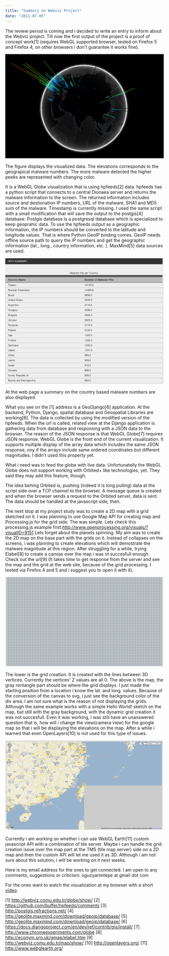 ```yaml
---
title: "Summary on Webviz Project"
date: "2011-07-05"
---
```


The review period is coming and i decided to write an entry to inform about the Webviz project. Till now the first output of the project is a proof of concept work\[1\] (requires WebGL supported browser, tested on Firefox 5 and Firefox 4, on other browsers i don't guarantee it works fine).

![](images/drupal_image_720.png)

The figure displays the visualized data. The elevations corresponds to the geograpical malware numbers. The more malware detected the higher peeks are represented with changing color.

It is a WebGL Globe visualization that is using hpfeeds\[2\] data. hpfeeds has a python script that connects to a central Dionaea server and returns the malware information to the screen. The returned information includes source and destionation IP numbers, URL of the malware, SHA1 and MD5 sum of the malware. Timestamp is currently missing. I used the same script with a small modification that will save the output to the postgis\[4\] database. Postgis database is a postgresql database which is specialized to keep geoprahic data. To use the hpfeeds output as a geographic information, the IP numbers should be converted to the latitude and longitude values. That is where Python GeoIP binding comes. GeoIP needs offline source path to query the IP numbers and get the geographic information (lat., long., country information, etc. ). MaxMind\[5\] data sources are used.

![](images/drupal_image_721.png)

At the web page a summary on the country based malware numbers are also displayed.

What you see on the \[1\] address is a GeoDjango\[6\] application. At the backend, Python, Django, spatial database and Geospatial Libraries are working\[6\]. The data is collected by using the modified version of the hpfeeds. When the url is called, related view at the Django application is gathering data from database and responsing with a JSON data to the browser. The reason of the JSON response is that WebGL Globe\[7\] requires JSON response. WebGL Globe is the front end of the current visualization. It supports multiple display of the array data which includes the same JSON response, ony if the arrays include same ordered coordinates but different magnitudes. I didn't used this property yet.

What i need was to feed the globe with live data. Unfortunatelly the WebGL Globe does not support working with Orbited+ like technologies, yet. They said they may add this feature, though.

The idea behing Orbited is, pushing (indeed it is long pulling) data at the script side over a TCP channel to the browser. A message queue is created and when the browser sends a request to the Orbited server, data is sent. The data should be handled at the javascript side, then.

The next stop at my project study was to create a 2D map with a grid sketched on it. I was planning to use Google Map API for creating map and Processing.js for the grid side. The was simple. Lets check this processing.js example first:http://www.openprocessing.org/visuals/?visualID=9151 Lets forget about the planets spinning. My aim was to create the 2D map on the base part with the grids on it. Instead of collapses on the screens, i was planning to create elevations which will demostrate the malware magnitude at this region. After struggling for a while, trying Elabel\[8\] to create a canvas over the map i was nt succesfull enough. Check out the url\[9\] (It takes time to get response from the server and see the map and the grid at the web site, because of the grid processing. I tested via Firefox 4 and 5 and i suggest you to open it with it).

![](images/drupal_image_722.png)

The lower is the grid creation. It is created with the lines between 3D vertices. Currently the vertices' Z values are all 0. The above is the map, the gray rentangle part should be where the grid displays. I just made the starting position from a location i know the lat. and long. values. Because of the conversion of the canvas to svg, i just see the background color of the div area. I am not sure what is the reason of not displaying the grids. Although the same example works with a simple Hello World! sketch on the map, but still with the gray background, with the dynamic grid creation it was not succesfull. Even it was working, i was still have an unanswered question that is, how will i change the view(camera view) for the google map so that i will be displaying the elevations on the map. After a while i learned that even OpenLayers\[10\] is not used for this type of issues.

![](images/drupal_image_723.png)

Currently i am working on whether i can use WebGL Earth\[11\] custom javascript API with a combination of tile server. Maybe i can handle the grid creation issue over the map part at the TMS (tile map server) side on a 2D map and then the custom API will let me used it as 3D. Although i am not sure about this solution, i will be working on it next weeks.

Here is my email address for the ones to get connected. I am open to any comments, suggestions or criticism: oguzyarimtepe at gmail dot com

For the ones want to watch the visualization at my browser with a short [video](http://www.youtube.com/watch?v=b-L_1tDj8oQ).

\[1\] http://webviz.comu.edu.tr/globe/show/ \[2\] https://github.com/buffer/hpfeeds/comments \[3\] http://postgis.refractions.net/ \[4\] http://geolite.maxmind.com/download/geoip/database/ \[5\] http://geolite.maxmind.com/download/geoip/database/ \[6\] https://docs.djangoproject.com/en/dev/ref/contrib/gis/install/ \[7\] http://www.chromeexperiments.com/globe \[8\] http://econym.org.uk/gmap/elabel.htm \[9\] http://webviz.comu.edu.tr/map/show/ \[10\] http://openlayers.org/ \[11\] http://www.webglearth.org/
